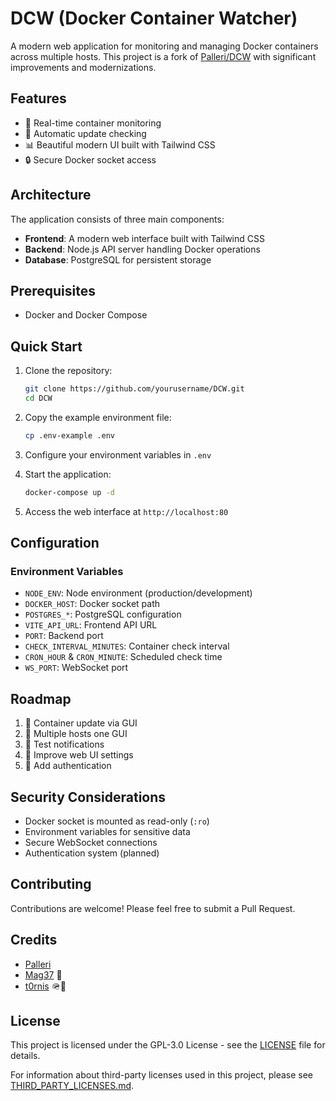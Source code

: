 # DCW (Docker Container Watcher)

A modern web application for monitoring and managing Docker containers across multiple hosts. This project is a fork of [Palleri/DCW](https://github.com/Palleri/DCW) with significant improvements and modernizations.

## Features

- 🐳 Real-time container monitoring
- 🔄 Automatic update checking
- 📊 Beautiful modern UI built with Tailwind CSS
- 🔒 Secure Docker socket access

## Architecture

The application consists of three main components:

- **Frontend**: A modern web interface built with Tailwind CSS
- **Backend**: Node.js API server handling Docker operations
- **Database**: PostgreSQL for persistent storage

## Prerequisites

- Docker and Docker Compose

## Quick Start

1. Clone the repository:
   ```bash
   git clone https://github.com/yourusername/DCW.git
   cd DCW
   ```

2. Copy the example environment file:
   ```bash
   cp .env-example .env
   ```

3. Configure your environment variables in `.env`

4. Start the application:
   ```bash
   docker-compose up -d
   ```

5. Access the web interface at `http://localhost:80`

## Configuration

### Environment Variables

- `NODE_ENV`: Node environment (production/development)
- `DOCKER_HOST`: Docker socket path
- `POSTGRES_*`: PostgreSQL configuration
- `VITE_API_URL`: Frontend API URL
- `PORT`: Backend port
- `CHECK_INTERVAL_MINUTES`: Container check interval
- `CRON_HOUR` & `CRON_MINUTE`: Scheduled check time
- `WS_PORT`: WebSocket port

## Roadmap

1. 🔄 Container update via GUI
2. 🔄 Multiple hosts one GUI
3. 🔄 Test notifications
4. 🔄 Improve web UI settings
5. 🔄 Add authentication

## Security Considerations

- Docker socket is mounted as read-only (`:ro`)
- Environment variables for sensitive data
- Secure WebSocket connections
- Authentication system (planned)

## Contributing

Contributions are welcome! Please feel free to submit a Pull Request.

## Credits
- [Palleri](https://github.com/Palleri/)
- [Mag37](https://github.com/Mag37) 👑
- [t0rnis](https://github.com/t0rnis) 🪖🐛

## License

This project is licensed under the GPL-3.0 License - see the [LICENSE](LICENSE) file for details.

For information about third-party licenses used in this project, please see [THIRD_PARTY_LICENSES.md](THIRD_PARTY_LICENSES.md). 